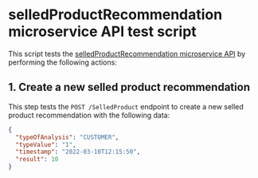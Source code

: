 # selledProductRecommendation microservice API test script

This script tests the [selledProductRecommendation microservice API](../../../microservices/docs/APIs/selledProductRecommendation.md) by performing the following actions:

## 1. Create a new selled product recommendation

This step tests the `POST /SelledProduct` endpoint to create a new selled product recommendation with the following data:

```json
{
  "typeOfAnalysis": "CUSTOMER",
  "typeValue": "1",
  "timestamp": "2022-03-10T12:15:50",
  "result": 10
}
```
